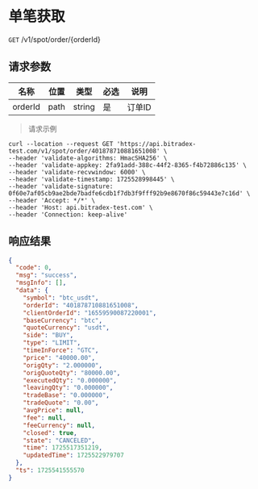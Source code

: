 # 单笔获取

`GET` /v1/spot/order/{orderId}


## 请求参数

| 名称      | 位置    | 类型     | 必选 | 说明   |
|---------|-------|--------|----|------|
| orderId | path  | string | 是  | 订单ID |

> 请求示例

```shell
curl --location --request GET 'https://api.bitradex-test.com/v1/spot/order/401878710881651008' \
--header 'validate-algorithms: HmacSHA256' \
--header 'validate-appkey: 2fa91add-388c-44f2-8365-f4b72886c135' \
--header 'validate-recvwindow: 6000' \
--header 'validate-timestamp: 1725528998445' \
--header 'validate-signature: 0f60e7af05cb9ae2bde7badfe6cdb1f7db3f9fff92b9e8670f86c59443e7c16d' \
--header 'Accept: */*' \
--header 'Host: api.bitradex-test.com' \
--header 'Connection: keep-alive'
```

## 响应结果

```json
{
  "code": 0,
  "msg": "success",
  "msgInfo": [],
  "data": {
    "symbol": "btc_usdt",
    "orderId": "401878710881651008",
    "clientOrderId": "16559590087220001",
    "baseCurrency": "btc",
    "quoteCurrency": "usdt",
    "side": "BUY",
    "type": "LIMIT",
    "timeInForce": "GTC",
    "price": "40000.00",
    "origQty": "2.000000",
    "origQuoteQty": "80000.00",
    "executedQty": "0.000000",
    "leavingQty": "0.000000",
    "tradeBase": "0.000000",
    "tradeQuote": "0.00",
    "avgPrice": null,
    "fee": null,
    "feeCurrency": null,
    "closed": true,
    "state": "CANCELED",
    "time": 1725517351219,
    "updatedTime": 1725522979707
  },
  "ts": 1725541555570
}
```

